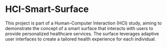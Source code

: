 # HCI-Smart-Surface
This project is part of a Human-Computer Interaction (HCI) study, aiming to demonstrate the concept of a smart surface that interacts with users to provide personalized healthcare services. The surface leverages adaptive user interfaces to create a tailored health experience for each individual.
